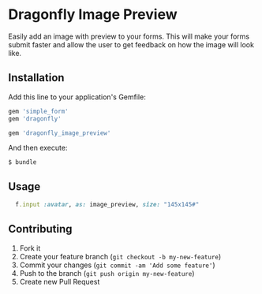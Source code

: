 # Dragonfly Image Preview

Easily add an image with preview to your forms. This will make your forms submit faster and allow the user to get feedback on how the image will look like.

## Installation

Add this line to your application's Gemfile:
```ruby
gem 'simple_form'
gem 'dragonfly'

gem 'dragonfly_image_preview'
```

And then execute:

    $ bundle


## Usage

```ruby
  f.input :avatar, as: image_preview, size: "145x145#"
```

## Contributing

1. Fork it
2. Create your feature branch (`git checkout -b my-new-feature`)
3. Commit your changes (`git commit -am 'Add some feature'`)
4. Push to the branch (`git push origin my-new-feature`)
5. Create new Pull Request
